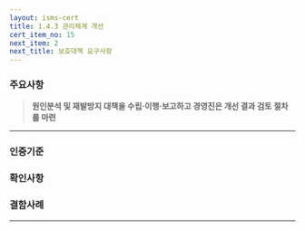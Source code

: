 ```yaml
---
layout: isms-cert
title: 1.4.3 관리체계 개선
cert_item_no: 15
next_item: 2
next_title: 보호대책 요구사항
---
```



### 주요사항  
> **원인분석 및 재발방지 대책을 수립‧이행‧보고하고 경영진은 개선 결과 검토 절차를 마련**

---  

### 인증기준


### 확인사항


### 결함사례


---

